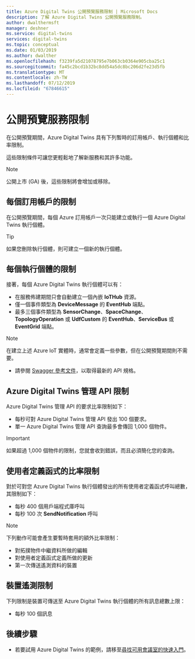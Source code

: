 ```yaml
---
title: Azure Digital Twins 公開預覽服務限制 | Microsoft Docs
description: 了解 Azure Digital Twins 公開預覽服務限制。
author: dwalthermsft
manager: deshner
ms.service: digital-twins
services: digital-twins
ms.topic: conceptual
ms.date: 01/03/2019
ms.author: dwalther
ms.openlocfilehash: f3239fa5d21078795e7b063cb0364e905cba25c1
ms.sourcegitcommit: fa45c2bcd1b32bc8dd54a5dc8bc206d2fe23d5fb
ms.translationtype: MT
ms.contentlocale: zh-TW
ms.lasthandoff: 07/12/2019
ms.locfileid: "67846615"
---
```

# <a name="public-preview-service-limits"></a>公開預覽服務限制

在公開預覽期間，Azure Digital Twins 具有下列暫時的訂用帳戶、執行個體和比率限制。

這些限制條件可讓您更輕鬆地了解新服務和其許多功能。

> [!NOTE]
> 公開上市 (GA) 後，這些限制將會增加或移除。

## <a name="per-subscription-limits"></a>每個訂用帳戶的限制

在公開預覽期間，每個 Azure 訂用帳戶一次只能建立或執行一個 Azure Digital Twins 執行個體。

> [!TIP]
> 如果您刪除執行個體，則可建立一個新的執行個體。

## <a name="per-instance-limits"></a>每個執行個體的限制

接著，每個 Azure Digital Twins 執行個體可以有：

- 在服務佈建期間只會自動建立一個內嵌 **IoTHub** 資源。
- 僅一個事件類型為 **DeviceMessage** 的 **EventHub** 端點。
- 最多三個事件類型為 **SensorChange**、**SpaceChange**、**TopologyOperation** 或 **UdfCustom** 的 **EventHub**、**ServiceBus** 或 **EventGrid** 端點。

> [!NOTE]
> 在建立上述 Azure IoT 實體時，通常會定義一些參數，但在公開預覽期間則不需要。
> - 請參閱 [Swagger 參考文件](./how-to-use-swagger.md)，以取得最新的 API 規格。

## <a name="azure-digital-twins-management-api-limits"></a>Azure Digital Twins 管理 API 限制

Azure Digital Twins 管理 API 的要求比率限制如下：

- 每秒可對 Azure Digital Twins 管理 API 發出 100 個要求。
- 單一 Azure Digital Twins 管理 API 查詢最多會傳回 1,000 個物件。

> [!IMPORTANT]
> 如果超過 1,000 個物件的限制，您就會收到錯誤，而且必須簡化您的查詢。

## <a name="user-defined-functions-rate-limits"></a>使用者定義函式的比率限制

對於可對您 Azure Digital Twins 執行個體發出的所有使用者定義函式呼叫總數，其限制如下：

- 每秒 400 個用戶端程式庫呼叫
- 每秒 100 次 **SendNotification** 呼叫

> [!NOTE]
> 下列動作可能會產生要暫時套用的額外比率限制：
> - 對拓撲物件中繼資料所做的編輯
> - 對使用者定義函式定義所做的更新
> - 第一次傳送遙測資料的裝置

## <a name="device-telemetry-limits"></a>裝置遙測限制

下列限制是裝置可傳送至 Azure Digital Twins 執行個體的所有訊息總數上限：

- 每秒 100 個訊息

## <a name="next-steps"></a>後續步驟

- 若要試用 Azure Digital Twins 的範例，請移至[尋找可用會議室的快速入門](./quickstart-view-occupancy-dotnet.md)。